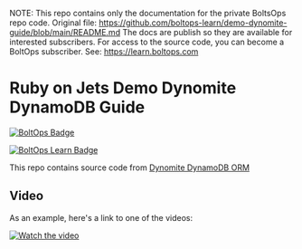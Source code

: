 <!-- note marker start -->
NOTE: This repo contains only the documentation for the private BoltsOps repo code.
Original file: https://github.com/boltops-learn/demo-dynomite-guide/blob/main/README.md
The docs are publish so they are available for interested subscribers.
For access to the source code, you can become a BoltOps subscriber.
See: https://learn.boltops.com

<!-- note marker end -->

# Ruby on Jets Demo Dynomite DynamoDB Guide

[![BoltOps Badge](https://img.boltops.com/boltops/badges/boltops-badge.png)](https://www.boltops.com)

[![BoltOps Learn Badge](https://img.boltops.com/boltops-learn/boltops-learn.png)](https://learn.boltops.com)

This repo contains source code from [Dynomite DynamoDB ORM](https://learn.boltops.com/curriculums/ruby-on-jets/courses/ruby-on-jets-guide/lessons/dynomite-dynamodb-orm)

## Video

As an example, here's a link to one of the videos:

[![Watch the video](https://learn-uploads.boltops.com/ccdfxhk1w3m3bqk1muyk8ti631ue)](https://learn.boltops.com/curriculums/ruby-on-jets/courses/ruby-on-jets-guide/lessons/dynomite-dynamodb-orm)
